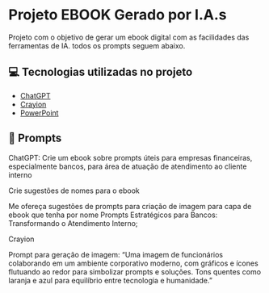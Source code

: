 # Projeto EBOOK Gerado por I.A.s

Projeto com o objetivo de gerar um ebook digital com as facilidades das ferramentas de IA. todos os prompts
seguem abaixo.


## 💻 Tecnologias utilizadas no projeto

- [ChatGPT](https://chat.openai.com/) 
- [Crayion](https://www.craiyon.com/image/Z1mGjKjJSzu9qSdrSmHRUA)
- [PowerPoint](https://www.microsoft.com/en/microsoft-365/powerpoint)

## 🧠 Prompts

ChatGPT:
Crie um ebook sobre  prompts úteis para empresas financeiras, especialmente bancos, para  área de atuação de atendimento ao cliente interno

Crie sugestões de nomes para o ebook

Me ofereça sugestões de prompts para criação de imagem para capa de ebook que tenha por nome Prompts Estratégicos para Bancos: Transformando o Atendimento Interno;

Crayion

Prompt para geração de imagem: “Uma imagem de funcionários colaborando em um ambiente corporativo moderno, com gráficos e ícones flutuando ao redor para simbolizar prompts e soluções. Tons quentes como laranja e azul para equilíbrio entre tecnologia e humanidade.”
